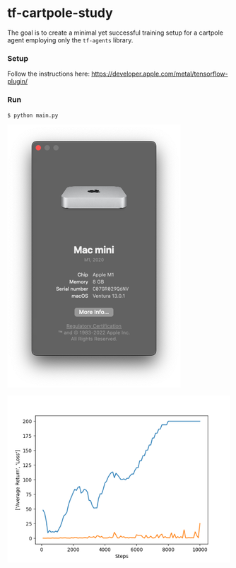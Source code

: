 # tf-cartpole-study

The goal is to create a minimal yet successful training setup for a cartpole agent employing only the `tf-agents` library.

### Setup

Follow the instructions here: https://developer.apple.com/metal/tensorflow-plugin/

### Run

```shell
$ python main.py
```

![Platform](/platform.png?raw=true "Platform")

![Metrics](/metrics.png?raw=true "Metrics")
